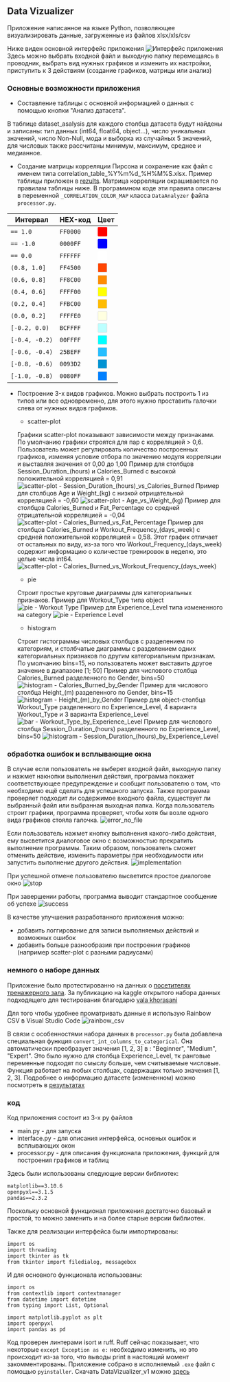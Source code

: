 ## Data Vizualizer

Приложение написанное на языке Python, позволяющее визуализировать данные, загруженные из файлов xlsx/xls/csv

Ниже виден основной интерфейс приложения
![Интерфейс приложения]()
Здесь можно выбрать входной файл и выходную папку перемещаясь в проводник, выбрать вид нужных графиков и изменить их настройки, приступить к 3 действиям (создание графиков, матрицы или анализ)


### Основные возможности приложения

+ Составление таблицы с основной информацией о данных с помощью кнопки "Анализ датасета". 

В таблице dataset_asalysis для каждого столбца датасета будут найдены и записаны: тип данных (int64, float64, object...), число уникальных значений, число Non-Null, мода и выборка из случайных 5 значений, для числовых также рассчитаны минимум, максимум, среднее и медианное. 

+ Создание матрицы корреляции Пирсона и сохранение как файл с именем типа correlation_table_%Y%m%d_%H%M%S.xlsx. Пример таблицы приложен в [rezults]().
Матрица корреляции окрашивается по правилам таблицы ниже. В программном коде эти правила описаны в переменной `_CORRELATION_COLOR_MAP` класса `DataAnalyzer` файла `processor.py`.

| Интервал | HEX-код | Цвет |
|---------|---------|------|
| `== 1.0` | `FF0000` | <span style="display:inline-block;width:20px;height:20px;background:#FF0000;border:1px solid #ff0000ff; border-radius:2px;"></span> |
| `== -1.0` | `0000FF` | <span style="display:inline-block;width:20px;height:20px;background:#0000FF;border:1px solid #0000ffff; border-radius:2px;"></span> |
| `== 0.0` | `FFFFFF` | <span style="display:inline-block;width:20px;height:20px;background:#FFFFFF;border:1px solid #ffffffff; border-radius:2px;"></span> |
| `(0.8, 1.0]` | `FF4500` | <span style="display:inline-block;width:20px;height:20px;background:#FF4500;border:1px solid #ddd; border-radius:2px;"></span> |
| `(0.6, 0.8]` | `FF8C00` | <span style="display:inline-block;width:20px;height:20px;background:#FF8C00;border:1px solid #ddd; border-radius:2px;"></span> |
| `(0.4, 0.6]` | `FFFF00` | <span style="display:inline-block;width:20px;height:20px;background:#FFFF00;border:1px solid #ddd; border-radius:2px;"></span> |
| `(0.2, 0.4]` | `FFBC00` | <span style="display:inline-block;width:20px;height:20px;background:#FFBC00;border:1px solid #ddd; border-radius:2px;"></span> |
| `(0.0, 0.2]` | `FFFFE0` | <span style="display:inline-block;width:20px;height:20px;background:#FFFFE0;border:1px solid #ddd; border-radius:2px;"></span> |
| `[-0.2, 0.0)` | `BCFFFF` | <span style="display:inline-block;width:20px;height:20px;background:#BCFFFF;border:1px solid #ddd; border-radius:2px;"></span> |
| `[-0.4, -0.2)` | `00FFFF` | <span style="display:inline-block;width:20px;height:20px;background:#00FFFF;border:1px solid #ddd; border-radius:2px;"></span> |
| `[-0.6, -0.4)` | `25BEFF` | <span style="display:inline-block;width:20px;height:20px;background:#25BEFF;border:1px solid #ddd; border-radius:2px;"></span> |
| `[-0.8, -0.6)` | `0093D2` | <span style="display:inline-block;width:20px;height:20px;background:#0093D2;border:1px solid #ddd; border-radius:2px;"></span> |
| `[-1.0, -0.8)` | `0080FF` | <span style="display:inline-block;width:20px;height:20px;background:#0080FF;border:1px solid #ddd; border-radius:2px;"></span> |


+ Построение 3-x видов графиков. Можно выбрать построить 1 из типов или все одновременно, для этого нужно проставить галочки слева от нужных видов графиков.
    
    * scatter-plot

    Графики scatter-plot показывают зависимости между признаками. По умолчанию графики строятся для пар с корреляцией > 0,6. Пользователь может регулировать количество построенных графиков, изменяя условие отбора по значению модуля корреляции и выставляя значения от 0,00 до 1,00
    Пример для столбцов Session_Duration_(hours) и Calories_Burned с высокой положительной корреляцией = 0,91
    ![scatter-plot - Session_Duration_(hours)_vs_Calories_Burned]()
    Пример для столбцов Age и Weight_(kg) с низкой отрицательной корреляцией = -0,60
    ![scatter-plot - Age_vs_Weight_(kg)]()
    Пример для столбцов Calories_Burned и Fat_Percentage со средней отрицательной корреляцией = -0,04
    ![scatter-plot - Calories_Burned_vs_Fat_Percentage]()
    Пример для столбцов Calories_Burned и Workout_Frequency_(days_week) с средней положительной корреляцией = 0,58. Этот график отличает от остальных по виду, из-за того что Workout_Frequency_(days_week) содержит информацию о количестве тренировок в неделю, это целые числа int64.
    ![scatter-plot - Calories_Burned_vs_Workout_Frequency_(days_week)]()

    * pie

    Строит простые круговые диаграммы для категориальных признаков. 
    Пример для Workout_Type типа object
    ![pie - Workout Type]()
    Пример для Experience_Level типа измененного на category
    ![pie - Experience Level]()

    * histogram

    Строит гистограммы числовых столбцов с разделением по категориям, и столбчатые диаграммы с разделением одних категориальных признаков по другим категориальным признакам. По умолчанию bins=15, но пользователь может выставить другое значение в диапазоне [1; 50]
    Пример для числового столбца Calories_Burned разделенного по Gender, bins=50
    ![histogram - Calories_Burned_by_Gender]()
    Пример для числового столбца Height_(m) разделенного по Gender, bins=15
    ![histogram - Height_(m)_by_Gender]()
    Пример для object-столбца Workout_Type разделенного по Experience_Level, 4 варианта Workout_Type и 3 варианта Experience_Level
    ![bar - Workout_Type_by_Experience_Level]()
    Пример для числового столбца Session_Duration_(hours) разделенного по Experience_Level, bins=50
    ![histogram - Session_Duration_(hours)_by_Experience_Level]()


### обработка ошибок и всплывающие окна


В случае если пользователь не выберет входной файл, выходную папку и нажмет накнопки выполнения действия, программа покажет соответствующее предупреждение и сообщит пользователю о том, что необходимо ещё сделать для успешного запуска. Также программа проверяет подходит ли содержимое входного файла, существует ли выбранный файл или выбранная выходная папка. Когда пользователь строит графики, программа проверяет, чтобы хотя бы возле одного вида графиков стояла галочка.
![error_no_file]()

Если пользователь нажмет кнопку выполнения какого-либо действия, ему высветится диалоговое окно с возможностью прекратить выполнение программы. Таким образом, пользователь сможет отменить действие, изменить параметры при необходимости или запустить выполнение другого действия.
![implementation]()

При успешной отмене пользователю высветится простое диалогове окно
![stop]()

При завершении работы, программа выводит стандартное сообщение об успехе
![success]()

В качестве улучшения разработанного приложения можно:
+ добавить логгирование для записи выполняемых действий и возможных ошибок
+ добавить больше разнообразия при построении графиков (например scatter-plot с разными радиусами)

### немного о наборе данных

Приложение было протестированно на данных о [посетителях тренажерного зала](https://www.kaggle.com/datasets/valakhorasani/gym-members-exercise-dataset/data "перейти к gym-members-exercise-dataset"). За публикацию на kaggle открытого набора данных подходящего для тестирования благодарю [vala khorasani](https://www.kaggle.com/valakhorasani)

Для того чтобы удобнее проматривать данные я использую Rainbow CSV в Visual Studio Code
![rainbow_csv]()

В связи с особенностями набора данных в `processor.py` была добавлена специальная функция `convert_int_columns_to_categorical`. Она автоматически преобразует значения [1, 2, 3] в : "Beginner", "Medium", "Expert". Это было нужно для столбца Experience_Level, тк ранговые переменные подходят по смыслу больше, чем считываемые числовые. Функция работает на любых столбцах, содержащих только значения [1, 2, 3].
Подробнее о информацию датасете (измененном) можно посмотреть в [результатах]( "dataset_asalysis")

### код

Код приложения состоит из 3-х py файлов
+ main.py - для запуска
+ interface.py - для описания интерфейса, основных ошибок и всплывающих окон
+ processor.py - для описания функционала приложения, функций для построения графиков и таблиц

Здесь были использованы следующие версии библиотек:
```
matplotlib==3.10.6
openpyxl==3.1.5
pandas==2.3.2
```
Поскольку основной функционал приложения достаточно базовый и простой, то можно заменить и на более старые версии библиотек.

Также для реализации интерфейса были импортированы:
```
import os
import threading
import tkinter as tk
from tkinter import filedialog, messagebox
```

И для основного функционала использованы:
```
import os
from contextlib import contextmanager
from datetime import datetime
from typing import List, Optional

import matplotlib.pyplot as plt
import openpyxl
import pandas as pd
```

Код проверен линтерами isort и ruff. Ruff сейчас показывает, что некоторые `except Exception as e:` необходимо изменить, но это происходит из-за того, что выводы print в настоящий момент закомментированы. Приложение собрано в исполняемый `.exe` файл с помощью `pyinstaller`. Скачать DataVizualizer_v1 можно [здесь]()